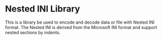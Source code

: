 # Nested INI Library

This is a library be used to encode and decode data or file with Nested INI format.
The Nested INI is derived from the Microsoft INI format and support nested sections by indents.
